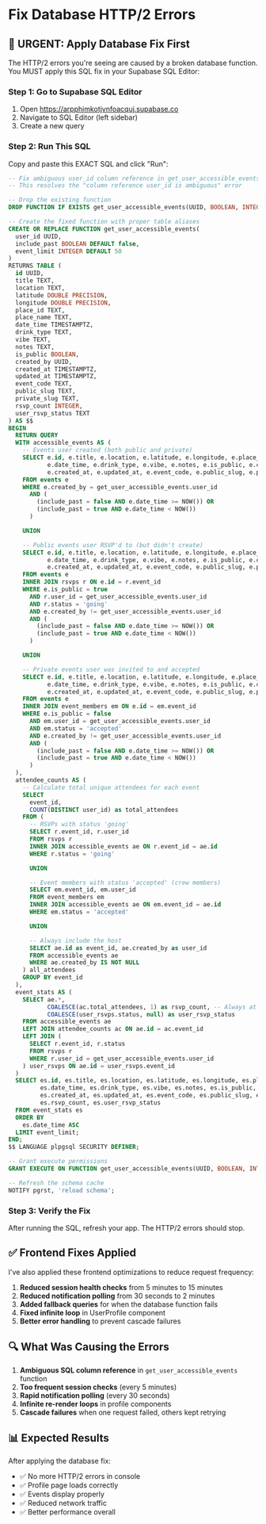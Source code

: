 # Fix Database HTTP/2 Errors

## 🚨 URGENT: Apply Database Fix First

The HTTP/2 errors you're seeing are caused by a broken database function. You MUST apply this SQL fix in your Supabase SQL Editor:

### Step 1: Go to Supabase SQL Editor
1. Open https://arpphimkotjvnfoacquj.supabase.co
2. Navigate to SQL Editor (left sidebar)
3. Create a new query

### Step 2: Run This SQL
Copy and paste this EXACT SQL and click "Run":

```sql
-- Fix ambiguous user_id column reference in get_user_accessible_events function
-- This resolves the "column reference user_id is ambiguous" error

-- Drop the existing function
DROP FUNCTION IF EXISTS get_user_accessible_events(UUID, BOOLEAN, INTEGER);

-- Create the fixed function with proper table aliases
CREATE OR REPLACE FUNCTION get_user_accessible_events(
  user_id UUID,
  include_past BOOLEAN DEFAULT false,
  event_limit INTEGER DEFAULT 50
)
RETURNS TABLE (
  id UUID,
  title TEXT,
  location TEXT,
  latitude DOUBLE PRECISION,
  longitude DOUBLE PRECISION,
  place_id TEXT,
  place_name TEXT,
  date_time TIMESTAMPTZ,
  drink_type TEXT,
  vibe TEXT,
  notes TEXT,
  is_public BOOLEAN,
  created_by UUID,
  created_at TIMESTAMPTZ,
  updated_at TIMESTAMPTZ,
  event_code TEXT,
  public_slug TEXT,
  private_slug TEXT,
  rsvp_count INTEGER,
  user_rsvp_status TEXT
) AS $$
BEGIN
  RETURN QUERY
  WITH accessible_events AS (
    -- Events user created (both public and private)
    SELECT e.id, e.title, e.location, e.latitude, e.longitude, e.place_id, e.place_name,
           e.date_time, e.drink_type, e.vibe, e.notes, e.is_public, e.created_by,
           e.created_at, e.updated_at, e.event_code, e.public_slug, e.private_slug
    FROM events e
    WHERE e.created_by = get_user_accessible_events.user_id
      AND (
        (include_past = false AND e.date_time >= NOW()) OR
        (include_past = true AND e.date_time < NOW())
      )

    UNION

    -- Public events user RSVP'd to (but didn't create)
    SELECT e.id, e.title, e.location, e.latitude, e.longitude, e.place_id, e.place_name,
           e.date_time, e.drink_type, e.vibe, e.notes, e.is_public, e.created_by,
           e.created_at, e.updated_at, e.event_code, e.public_slug, e.private_slug
    FROM events e
    INNER JOIN rsvps r ON e.id = r.event_id
    WHERE e.is_public = true
      AND r.user_id = get_user_accessible_events.user_id
      AND r.status = 'going'
      AND e.created_by != get_user_accessible_events.user_id
      AND (
        (include_past = false AND e.date_time >= NOW()) OR
        (include_past = true AND e.date_time < NOW())
      )

    UNION

    -- Private events user was invited to and accepted
    SELECT e.id, e.title, e.location, e.latitude, e.longitude, e.place_id, e.place_name,
           e.date_time, e.drink_type, e.vibe, e.notes, e.is_public, e.created_by,
           e.created_at, e.updated_at, e.event_code, e.public_slug, e.private_slug
    FROM events e
    INNER JOIN event_members em ON e.id = em.event_id
    WHERE e.is_public = false
      AND em.user_id = get_user_accessible_events.user_id
      AND em.status = 'accepted'
      AND e.created_by != get_user_accessible_events.user_id
      AND (
        (include_past = false AND e.date_time >= NOW()) OR
        (include_past = true AND e.date_time < NOW())
      )
  ),
  attendee_counts AS (
    -- Calculate total unique attendees for each event
    SELECT
      event_id,
      COUNT(DISTINCT user_id) as total_attendees
    FROM (
      -- RSVPs with status 'going'
      SELECT r.event_id, r.user_id
      FROM rsvps r
      INNER JOIN accessible_events ae ON r.event_id = ae.id
      WHERE r.status = 'going'

      UNION

      -- Event members with status 'accepted' (crew members)
      SELECT em.event_id, em.user_id
      FROM event_members em
      INNER JOIN accessible_events ae ON em.event_id = ae.id
      WHERE em.status = 'accepted'

      UNION

      -- Always include the host
      SELECT ae.id as event_id, ae.created_by as user_id
      FROM accessible_events ae
      WHERE ae.created_by IS NOT NULL
    ) all_attendees
    GROUP BY event_id
  ),
  event_stats AS (
    SELECT ae.*,
           COALESCE(ac.total_attendees, 1) as rsvp_count, -- Always at least 1 (host)
           COALESCE(user_rsvps.status, null) as user_rsvp_status
    FROM accessible_events ae
    LEFT JOIN attendee_counts ac ON ae.id = ac.event_id
    LEFT JOIN (
      SELECT r.event_id, r.status
      FROM rsvps r
      WHERE r.user_id = get_user_accessible_events.user_id
    ) user_rsvps ON ae.id = user_rsvps.event_id
  )
  SELECT es.id, es.title, es.location, es.latitude, es.longitude, es.place_id, es.place_name,
         es.date_time, es.drink_type, es.vibe, es.notes, es.is_public, es.created_by,
         es.created_at, es.updated_at, es.event_code, es.public_slug, es.private_slug,
         es.rsvp_count, es.user_rsvp_status
  FROM event_stats es
  ORDER BY
    es.date_time ASC
  LIMIT event_limit;
END;
$$ LANGUAGE plpgsql SECURITY DEFINER;

-- Grant execute permissions
GRANT EXECUTE ON FUNCTION get_user_accessible_events(UUID, BOOLEAN, INTEGER) TO authenticated;

-- Refresh the schema cache
NOTIFY pgrst, 'reload schema';
```

### Step 3: Verify the Fix
After running the SQL, refresh your app. The HTTP/2 errors should stop.

## ✅ Frontend Fixes Applied

I've also applied these frontend optimizations to reduce request frequency:

1. **Reduced session health checks** from 5 minutes to 15 minutes
2. **Reduced notification polling** from 30 seconds to 2 minutes  
3. **Added fallback queries** for when the database function fails
4. **Fixed infinite loop** in UserProfile component
5. **Better error handling** to prevent cascade failures

## 🔍 What Was Causing the Errors

1. **Ambiguous SQL column reference** in `get_user_accessible_events` function
2. **Too frequent session checks** (every 5 minutes)
3. **Rapid notification polling** (every 30 seconds)
4. **Infinite re-render loops** in profile components
5. **Cascade failures** when one request failed, others kept retrying

## 📊 Expected Results

After applying the database fix:
- ✅ No more HTTP/2 errors in console
- ✅ Profile page loads correctly
- ✅ Events display properly
- ✅ Reduced network traffic
- ✅ Better performance overall
